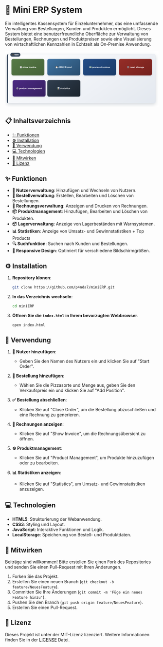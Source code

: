 # 🍕 Mini ERP System

Ein intelligentes Kassensystem für Einzelunternehmer, das eine umfassende Verwaltung von Bestellungen, Kunden und Produkten ermöglicht. Dieses System bietet eine benutzerfreundliche Oberfläche zur Verwaltung von Bestellungen, Rechnungen und Produktpreisen sowie eine Visualisierung von wirtschaftlichen Kennzahlen in Echtzeit als On-Premise Anwendung.

![Screenshot](assets/1.jpg)


## 📋 Inhaltsverzeichnis

- [✨ Funktionen](#-funktionen)
- [⚙️ Installation](#️-installation)
- [🚀 Verwendung](#-verwendung)
- [💻 Technologien](#-technologien)
- [🤝 Mitwirken](#-mitwirken)
- [📜 Lizenz](#-lizenz)

## ✨ Funktionen

- **👤 Nutzerverwaltung**: Hinzufügen und Wechseln von Nutzern.
- **🛒 Bestellverwaltung**: Erstellen, Bearbeiten und Löschen von Bestellungen.
- **🧾 Rechnungsverwaltung**: Anzeigen und Drucken von Rechnungen.
- **📦 Produktmanagement**: Hinzufügen, Bearbeiten und Löschen von Produkten.
- **📦 Lagerverwaltung**: Anzeige von Lagerbeständen mit Warnsystemen.
- **📊 Statistiken**: Anzeige von Umsatz- und Gewinnstatistiken + Top Products
- **🔍 Suchfunktion**: Suchen nach Kunden und Bestellungen.
- **📱 Responsive Design**: Optimiert für verschiedene Bildschirmgrößen.

## ⚙️ Installation

1. **Repository klonen**:
   ```bash
   git clone https://github.com/p4nda7/miniERP.git
   ```

2. **In das Verzeichnis wechseln**:
   ```bash
   cd miniERP
   ```

3. **Öffnen Sie die `index.html` in Ihrem bevorzugten Webbrowser**.
    ```bash
   open index.html
   ```

## 🚀 Verwendung

1. **👤 Nutzer hinzufügen**:
   - Geben Sie den Namen des Nutzers ein und klicken Sie auf "Start Order".

2. **🛒 Bestellung hinzufügen**:
   - Wählen Sie die Pizzasorte und Menge aus, geben Sie den Verkaufspreis ein und klicken Sie auf "Add Position".

3. **✅ Bestellung abschließen**:
   - Klicken Sie auf "Close Order", um die Bestellung abzuschließen und eine Rechnung zu generieren.

4. **🧾 Rechnungen anzeigen**:
   - Klicken Sie auf "Show Invoice", um die Rechnungsübersicht zu öffnen.

5. **⚙️ Produktmanagement**:
   - Klicken Sie auf "Product Management", um Produkte hinzuzufügen oder zu bearbeiten.

6. **📊 Statistiken anzeigen**:
   - Klicken Sie auf "Statistics", um Umsatz- und Gewinnstatistiken anzuzeigen.

## 💻 Technologien

- **HTML5**: Strukturierung der Webanwendung.
- **CSS3**: Styling und Layout.
- **JavaScript**: Interaktive Funktionen und Logik.
- **LocalStorage**: Speicherung von Bestell- und Produktdaten.

## 🤝 Mitwirken

Beiträge sind willkommen! Bitte erstellen Sie einen Fork des Repositories und senden Sie einen Pull-Request mit Ihren Änderungen.

1. Forken Sie das Projekt.
2. Erstellen Sie einen neuen Branch (`git checkout -b feature/NeuesFeature`).
3. Committen Sie Ihre Änderungen (`git commit -m 'Füge ein neues Feature hinzu'`).
4. Pushen Sie den Branch (`git push origin feature/NeuesFeature`).
5. Erstellen Sie einen Pull-Request.

## 📜 Lizenz

Dieses Projekt ist unter der MIT-Lizenz lizenziert. Weitere Informationen finden Sie in der [LICENSE](LICENSE) Datei.
